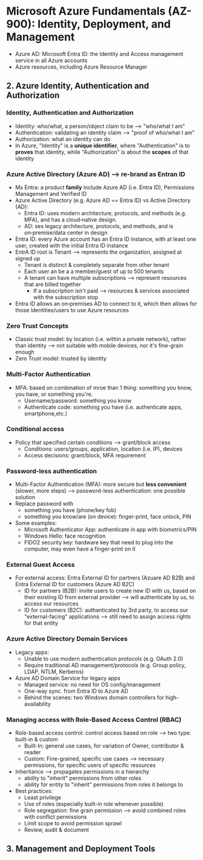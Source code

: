 # Microsoft Azure Fundamentals (AZ-900): Identity, Deployment, and Management
  - Azure AD: Microsoft Entra ID: the Identity and Access management service in all Azure accounts
  - Azure resources, including Azure Resource Manager

## 2. Azure Identity, Authentication and Authorization

### Identity, Authentication and Authorization
  - Identity: who/what, a person/object claim to be --> "who/what I am"
  - Authentication: validating an identity claim --> "proof of who/what I am"
  - Authorization: what an identity can do
  - In Azure, "Identity" is a **unique identifier**, where "Authentication" is to **proves** that identity, while "Authorization" is about the **scopes** of that identity

### Azure Active Directory (Azure AD) --> re-brand as Entran ID
  - Ms Entra: a product **family** include Azure AD (i.e. Entra ID), Permissions Management and Verified ID
  - Azure Active Directory (e.g. Azure AD == Entra ID) vs Active Directory (AD): 
    + Entra ID: uses modern architecture, protocols, and methods (e.g. MFA), and has a cloud‑native design.
    + AD: ses legacy architecture, protocols, and methods, and is on‑premise/data center in design
  - Entra ID: every Azure account has an Entra ID instance, with at least one user, created with the initial Entra ID instance
  - EntrA ID root is Tenant --> represents the organization, assigned at signed up
    + Tenant is distinct & completely separate from other tenant
    + Each user an be a a member/guest of up to 500 tenants
    + A tenant can have multiple subscriptions --> represent resources that are billed together
      - If a subscription isn't paid --> resources & services associated with the subscription stop
  - Entra ID allows an on‑premises AD to connect to it, which then allows for those identities/users to use Azure resources

### Zero Trust Concepts
  - Classic trust model: by location (i.e. within a private network), rather than identity --> not suitable with mobile devices, nor it's fine-grain enough
  - Zero Trust model: trusted by identity

### Multi-Factor Authentication
  - MFA: based on combination of mroe than 1 thing: something you know, you have, or something you're.
    + Username/password: something you know
    + Authenticate code: something you have (i.e. authenticate apps, smartphone,etc.)

### Conditional access
  - Policy that specified certain conditions --> grant/block access
    + Conditions: users/groups, application, location (i.e. IP), devices
    + Access decisions: grant/block, MFA requirement

### Password-less authentication
  - Multi-Factor Authentication (MFA): more secure but **less convenient** (slower, more steps) --> password-less authentication: one possible solution
  - Replace password with 
    + something you have (phone/key fob)
    + something you know/are (on device): finger-print, face unlock, PIN
  - Some examples:
    + Microsoft Authenticator App: authenticate in app with biometrics/PIN
    + Windows Hello: face recognition
    + FIDO2 security key: hardware key that need to plug into the computer, may even have a finger-print on it

### External Guest Access
  - For external access: Entra External ID for partners (Azuare AD B2B) and Entra External ID for customers (Azure AD B2C)
    + ID for partners (B2B): invite users to create new ID with us, based on their existing ID from external provider --> will authenticate by us, to access our resources
    + ID for customers (B2C): authenticated by 3rd party, to access our "external-facing" applications --> still need to assign access rights for that entity

### Azure Active Directory Domain Services
  - Legacy apps: 
    + Unable to use modern authentication protocols (e.g. OAuth 2.0)
    + Require traditional AD management/protocols (e.g. Group policy, LDAP, NTLM, Kerberos)
  - Azure AD Domain Service for legacy apps
    + Managed service: no need for OS config/management
    + One-way sync. from Entra ID to Azure AD
    + Behind the scenes: two Windows domain controllers for high-availability

### Managing access with Role-Based Access Control (RBAC)
  - Role-based access control: control access based on role --> two type: built-in & custom
    + Built-In: general use cases, for variation of Owner, contributor & reader
    + Custom: Fine-grained, specific use cases --> necessary permissions, for specific users of specific resources
  - Inheritance --> propagates permissions in a hierarchy
    + ability to "inherit" permissions from other roles
    + ability for entity to "inherit" permissions from roles it belongs to
  - Best practices:
    + Least privilege
    + Use of roles (especially built-in role whenever possible)
    + Role segregation: fine grain permission --> avoid combined roles with conflict permissions
    + Limit scope to avoid permission sprawl
    + Review, audit & document

## 3. Management and Deployment Tools